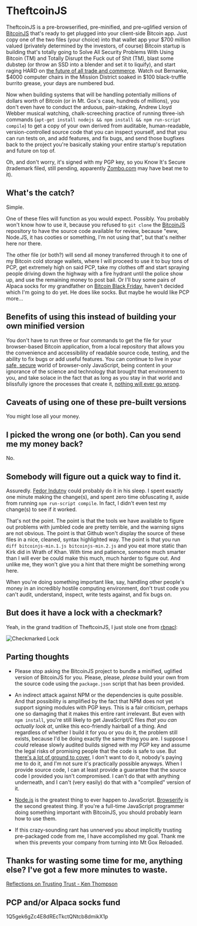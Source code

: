 # TheftcoinJS

TheftcoinJS is a pre-browserified, pre-minified, and pre-uglified version of [BitcoinJS](https://github.com/bitcoinjs/bitcoinjs-lib) that's ready to get plugged into your client-side Bitcoin app. Just copy one of the two files (your choice) into that wallet app your $700 million valued (privately determined by the investors, of course) Bitcoin startup is building that's totally going to Solve All Security Problems With Using Bitcoin (TM) and Totally Disrupt the Fuck out of Shit (TM), blast some dubstep (or throw an SSD into a blender and set it to liquify), and start raging HARD on [the future of all trade and commerce](https://www.youtube.com/watch?feature=player_detailpage&v=QcUWaVbC8wY#t=227). Watch out Bernanke, $4000 computer chairs in the Mission District soaked in $100 black-truffle burrito grease, your days are numbered bud.

Now when building systems that will be handling potentially millions of dollars worth of Bitcoin (or in Mt. Gox's case, hundreds of millions), you don't even have to conduct the arduous, pain-staking, Andrew Lloyd Webber musical watching, chalk-screeching practice of running three-ish commands (`apt-get install nodejs && npm install && npm run-script compile`) to get a copy of your own derived from auditable, human-readable, version-controlled source code that you can inspect yourself, and that you can run tests on, and add features, and fix bugs, and send those bugfixes back to the project you're basically staking your entire startup's reputation and future on top of.

Oh, and don't worry, it's signed with my PGP key, so you Know It's Secure (trademark filed, still pending, apparently [Zombo.com](http://zombo.com) may have beat me to it).

## What's the catch?

Simple.

One of these files will function as you would expect. Possibly. You probably won't know how to use it, because you refused to `git clone` the [BitcoinJS](https://github.com/bitcoinjs/bitcoinjs-lib) repository to have the source code available for review, because "eww, Node.JS, it has cooties or something, I'm not using that", but that's neither here nor there.

The other file (or both?) will send all money transferred through it to one of my Bitcoin cold storage wallets, where I will proceed to use it to buy tons of PCP, get extremely high on said PCP, take my clothes off and start spraying people driving down the highway with a fire hydrant until the police show up, and use the remaining money to post bail. Or I'll buy some pairs of Alpaca socks for my grandfather on [Bitcoin Black Friday](http://www.bitcoinblackfriday.com), haven't decided which I'm going to do yet. He does like socks. But maybe he would like PCP more...

## Benefits of using this instead of building your own minified version

You don't have to run three or four commands to get the file for your browser-based Bitcoin application, from a local repository that allows you the convenience and accessibility of readable source code, testing, and the ability to fix bugs or add useful features. You can continue to live in your [safe, secure](http://tonyarcieri.com/whats-wrong-with-webcrypto) world of browser-only JavaScript, being content in your ignorance of the science and technology that brought that environment to you, and take solace in the fact that as long as you stay in that world and blissfully ignore the processes that create it, [nothing will ever go wrong](https://bitcointalk.org/index.php?topic=576337).

## Caveats of using one of these pre-built versions

You might lose all your money.

## I picked the wrong one (or both). Can you send me my money back?

No.

## Somebody will figure out a quick way to find it.

Assuredly. [Fedor Indutny](https://twitter.com/indutny) could probably do it in his sleep. I spent exactly one minute making the change(s), and spent zero time obfuscating it, aside from running `npm run-script compile`. In fact, I didn't even test my change(s) to see if it worked.

That's not the point. The point is that the tools we have available to figure out problems with jumbled code are pretty terrible, and the warning signs are not obvious. The point is that Github won't display the source of these files in a nice, cleaned, syntax highlighted way. The point is that you run `diff bitcoinjs-min.1.js bitcoinjs-min.2.js` and you eat more static than Kirk did in Wrath of Khan. With time and patience, someone much smarter than I will ever be could make this much, much harder to figure out. And unlike me, they won't give you a hint that there might be something wrong here.

When you're doing something important like, say, handling other people's money in an incredibly hostile computing environment, don't trust code you can't audit, understand, inspect, write tests against, and fix bugs on.

## But does it have a lock with a checkmark?

Yeah, in the grand tradition of TheftcoinJS, I just stole one from [rbnacl](https://github.com/cryptosphere/rbnacl):

![Checkmarked Lock](http://i.imgur.com/dwA0Ffi.png)

## Parting thoughts

* Please stop asking the BitcoinJS project to bundle a minified, uglified version of BitcoinJS for you. Please, please, *please* build your own from the source code using the `package.json` script that has been provided.

* An indirect attack against NPM or the dependencies is quite possible. And that possibility is amplified by the fact that NPM does not yet support signing modules with PGP keys. This is a fair criticism, perhaps one so damaging that it makes this entire rant irrelevant. But even with `npm install`, you're still likely to get JavaScript/C files *that you can actually look at*, unlike this eco-friendly hairball of a thing. And regardless of whether I build it for you or you do it, the problem still exists, because I'd be doing exactly the same thing you are. I suppose I *could* release slowly audited builds signed with my PGP key and assume the legal risks of promising people that the code is safe to use. But [there's a lot of ground to cover](http://cm.bell-labs.com/who/ken/trust.html), I don't want to do it, nobody's paying me to do it, and I'm not sure it's practically possible anyways. When I provide source code, I can at least provide a guarantee that the source code I provided you isn't compromised. I can't do that with anything underneath, and I can't (very easily) do that with a "compiled" version of it.

* [Node.js](http://nodejs.org) is the greatest thing to ever happen to JavaScript. [Browserify](http://browserify.org) is the second greatest thing. If you're a full-time JavaScript programmer doing something important with BitcoinJS, you should probably learn how to use them.

* If this crazy-sounding rant has unnerved you about implicitly trusting pre-packaged code from me, I have accomplished my goal. Thank me when this prevents your company from turning into Mt Gox Reloaded.

## Thanks for wasting some time for me, anything else? I've got a few more minutes to waste.

[Reflections on Trusting Trust - Ken Thompson](http://cm.bell-labs.com/who/ken/trust.html)

## PCP and/or Alpaca socks fund

1Q5gek6gZc4E8dREcTkctQNtcb8dmikX1p